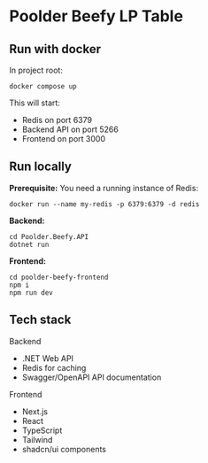# Poolder Beefy LP Table
## Run with docker
In project root:
```
docker compose up
```

This will start:
- Redis on port 6379
- Backend API on port 5266
- Frontend on port 3000
## Run locally
**Prerequisite:**
You need a running instance of Redis:
```
docker run --name my-redis -p 6379:6379 -d redis
```

**Backend:**
```
cd Poolder.Beefy.API
dotnet run
```
**Frontend:**
```
cd poolder-beefy-frontend
npm i
npm run dev
```

## Tech stack

Backend
- .NET Web API
- Redis for caching
- Swagger/OpenAPI API documentation

Frontend
- Next.js
- React
- TypeScript
- Tailwind
- shadcn/ui components
